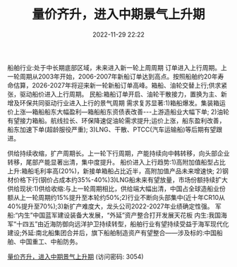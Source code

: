 ﻿---
title: 量价齐升，进入中期景气上升期
date: 2022-11-29 22:22
tags:
- 船舶行业
updated: 
---

船舶行业:处于中长期底部区域，未来进入新一轮上周周期
订单进入上行周期。上一轮周期从2003年开始，2006-2007年新船订单达到高点。按照船舶约20年寿命估算，2026-2027年将迎来新一轮新船订单高峰。箱船、油轮交替上行;供求紧张，驱动船价进入上行周期。
民船:箱船订单开启、油轮干散接力，置换为主、新增及环保共同驱动行业进入上行的景气周期
需求复苏显著:1)箱船爆发。集装箱运价上涨—箱船船东大幅盈利—箱船船东资债表改善---上游造船业大幅下单;
2)油轮有望接力箱船。航线拉长、环保降速促油轮需求提升;运价上涨，船东盈利改善，船东加速下单(超龄服役严重);
3)LNG、干散、PTCC(汽车运输船)等后期有望跟进。
<!-- more -->
供给持续收缩，扩产周期长。上一轮下行周期，产能持续向中韩转移，向头部企业转移，尾部产能显著出清，集中度提升。
船价进入上行趋势:1)高附加值船型占比上升:箱船毛利率高(20%)，新接单箱船占比近半，高附加值产品未来增速快;
2)钢材价格下行(钢价占成本约35%-40%)3)LNG船未来有望放量，市场份额持续扩大
供给现状:1)供给收缩:与上一轮周期相比，供给端大幅出清，中国占全球造船业份额从上一轮周期约15%提升至本轮约50%;2)行业不断向头部集中(近十年CR10从40%提升至70%);3)新扩产难度大，龙头公司2022-2027年业绩确定性强。
军船:“内生”中国蓝军建设装备大发展，“外延”资产整合打开发展天花板
内生:我国海军“十四五”由近海防御向远洋护卫持续转型，船舶行业有望持续受益于海军现代化建设;外延:南北船集团合并后，旗下船舶制造资产有望整合——涉及标的:中国船舶、中国重工、中船防务。

[量价齐升，进入中期景气上升期](https://url12.ctfile.com/f/3948612-735796604-563e1b?p=3054)
(访问密码: 3054)

